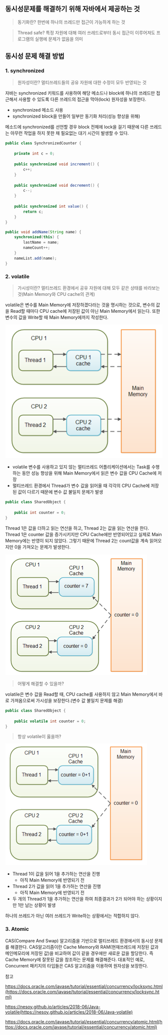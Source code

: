## 동시성문제를 해결하기 위해 자바에서 제공하는 것

> 동기화란? 한번에 하나의 쓰레드만 접근이 가능하게 하는 것

> Thread safe? 특정 자원에 대해 여러 쓰레드로부터 동시 접근이 이루어져도 프로그램의 실행에 문제가 없음을 의미

## 동시성 문제 해결 방법

### 1. synchronized

> 원자성이란? 멀티쓰레드들의 공유 자원에 대한 수정이 모두 반영되는 것

자바는 synchronized 키워드를 사용하여 해당 메소드나 block에 하나의 쓰레드만 접근해서 사용할 수 있도록 다른 쓰레드의 접근을 막아(lock) 원자성을 보장한다.

- synchronized 메소드 사용
- synchronized block을 만들어 일부만 동기화 처리(성능 향상을 위해)

메소드에 synchronized를 선언할 경우 block 전체에 lock을 걸기 때문에 다른 쓰레드는 아무런 작업을 하지 못한 채 필요없는 대기 시간이 발생할 수 있다. 

```java
public class SynchronizedCounter {

    private int c = 0;

    public synchronized void increment() {
        c++;
    }

    public synchronized void decrement() {
        c--;
    }

    public synchronized int value() {
        return c;
    }
}
```

```java
public void addName(String name) {
    synchronized(this) {
        lastName = name;
        nameCount++;
    }
    nameList.add(name);
}
```

### 2. volatile

> 가시성이란? 멀티쓰레드 환경에서 공유 자원에 대해 모두 같은 상태를 바라보는 것(Main Memory와 CPU cache의 관계)

volatile은 변수를 Main Memory에 저장하겠다라는 것을 명시하는 것으로, 변수의 값을 Read할 때마다 CPU cache에 저장된 값이 아닌 Main Memory에서 읽는다. 또한 변수의 값을 Write할 때 Main Memory에까지 작성한다.

![img](https://github.com/dilmah0203/TIL/blob/main/Image/Volatile.png)
    
- volatile 변수를 사용하고 있지 않는 멀티쓰레드 어플리케이션에서는 Task를 수행하는 동안 성능 향상을 위해 Main Memory에서 읽은 변수 값을 CPU Cache에 저장
- 멀티쓰레드 환경에서 Thread가 변수 값을 읽어올 때 각각의 CPU Cache에 저장된 값이 다르기 때문에 변수 값 불일치 문제가 발생

```java
public class SharedObject {

    public int counter = 0;
}
```

Thread 1은 값을 더하고 읽는 연산을 하고, Thread 2는 값을 읽는 연산을 한다. Thread 1은 counter 값을 증가시키지만 CPU Cache에만 반영되어있고 실제로 Main Memory에는 반영이 되지 않았다. 그렇기 때문에 Thread 2는 count값을 계속 읽어오지만 0을 가져오는 문제가 발생한다.

![img2](https://github.com/dilmah0203/TIL/blob/main/Image/Volatile1.png)

> 어떻게 해결할 수 있을까?

volatile은 변수 값을 Read할 때, CPU cache를 사용하지 않고 Main Memory에서 바로 가져옴으로써 가시성을 보장한다.(변수 값 불일치 문제를 해결)

```java
public class SharedObject {

    public volatile int counter = 0;
}
```

> 항상 volatile이 옳을까?

![img3](https://github.com/dilmah0203/TIL/blob/main/Image/Volatile2.png)

- Thread 1이 값을 읽어 1을 추가하는 연산을 진행
  - 아직 Main Memory에 반영되기 전
- Thread 2가 값을 읽어 1을 추가하는 연산을 진행
  - 아직 Main Memory에 반영되기 전
- 두 개의 Thread가 1을 추가하는 연산을 하여 최종결과가 2가 되어야 하는 상황이지만 1만 남는 상황이 발생

하나의 쓰레드가 아닌 여러 쓰레드가 Write하는 상황에서는 적합하지 않다.

### 3. Atomic

CAS(Compare And Swap) 알고리즘을 기반으로 멀티쓰레드 환경에서의 동시성 문제를 해결한다. CAS알고리즘이란 Cache Memory와 RAM(현재쓰레드에 저장된 값과 메인메모리에 저장된 값)을 비교하여 값이 같을 경우에만 새로운 값을 할당한다. 즉 Cache Memory에 잘못된 값을 참조하는 문제를 해결해준다. 대표적인 예로, Concurrent 패키지의 타입들은 CAS 알고리즘을 이용하여 원자성을 보장한다.

참고

https://docs.oracle.com/javase/tutorial/essential/concurrency/locksync.html(https://docs.oracle.com/javase/tutorial/essential/concurrency/locksync.html)

https://nesoy.github.io/articles/2018-06/Java-volatile(https://nesoy.github.io/articles/2018-06/Java-volatile)

https://docs.oracle.com/javase/tutorial/essential/concurrency/atomic.html(https://docs.oracle.com/javase/tutorial/essential/concurrency/atomic.html)
